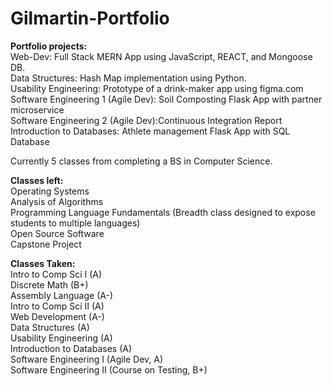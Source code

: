 # Gilmartin-Portfolio

<b> Portfolio projects:</b> <br />
Web-Dev: Full Stack MERN App using JavaScript, REACT, and Mongoose DB.<br />
Data Structures: Hash Map implementation using Python.<br />
Usability Engineering: Prototype of a drink-maker app using figma.com<br />
Software Engineering 1 (Agile Dev): Soil Composting Flask App with partner microservice<br />
Software Engineering 2 (Agile Dev):Continuous Integration Report <br />
Introduction to Databases: Athlete management Flask App with SQL Database<br />

Currently 5 classes from completing a BS in Computer Science.<br />

<b>Classes left:</b><br />
Operating Systems<br />
Analysis of Algorithms<br />
Programming Language Fundamentals (Breadth class designed to expose students to multiple languages)<br />
Open Source Software<br />
Capstone Project<br />

<b>Classes Taken:</b><br />
Intro to Comp Sci I (A)<br />
Discrete Math (B+)<br />
Assembly Language (A-)<br />
Intro to Comp Sci II (A)<br />
Web Development (A-)<br />
Data Structures (A)<br />
Usability Engineering (A)<br />
Introduction to Databases (A)<br />
Software Engineering I (Agile Dev, A)<br />
Software Engineering II  (Course on Testing, B+)<br />
